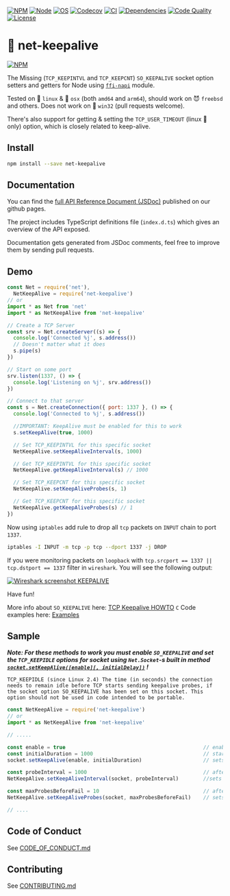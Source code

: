 [![NPM][npm_shield]][npm_url]
[![Node][node_shield]][node_url]
[![OS][os_shield]][npm_url]
[![Codecov][codecov_shield]][codecov_url]
[![CI][travis_shield]][travis_url]
[![Dependencies][daviddm_shield]][daviddm_url]
[![Code Quality][codacy_shield]][codacy_url]
[![License][license_shield]][license_url]

[codacy_url]: https://www.codacy.com/app/hertzg/node-net-keepalive
[codacy_shield]: https://api.codacy.com/project/badge/Grade/d191b6408086432586e6c60577485c6f
[npm_url]: https://www.npmjs.com/package/net-keepalive
[npm_shield]: https://img.shields.io/npm/v/net-keepalive.svg?style=flat
[node_url]: https://dist.nodejs.org
[node_shield]: https://img.shields.io/badge/node-%3E%3D10.20.0-green.svg
[os_shield]: https://img.shields.io/badge/os-linux%2Cosx%2Cbsd-green.svg
[travis_url]: https://travis-ci.org/hertzg/node-net-keepalive
[travis_shield]: https://travis-ci.org/hertzg/node-net-keepalive.svg?branch=master
[daviddm_url]: https://david-dm.org/hertzg/node-net-keepalive
[daviddm_shield]: https://david-dm.org/hertzg/node-net-keepalive.svg
[license_url]: https://raw.githubusercontent.com/hertzg/node-net-keepalive/master/LICENSE
[license_shield]: https://img.shields.io/badge/license-MIT-blue.svg
[codecov_url]: https://codecov.io/gh/hertzg/node-net-keepalive
[codecov_shield]: https://codecov.io/gh/hertzg/node-net-keepalive/branch/master/graph/badge.svg

# 🔗 net-keepalive

[![NPM](https://nodei.co/npm/net-keepalive.png?downloads=true&downloadRank=true&stars=true)](https://nodei.co/npm/net-keepalive/)

The Missing (`TCP_KEEPINTVL` and `TCP_KEEPCNT`) `SO_KEEPALIVE` socket option setters and getters for Node using [`ffi-napi`](https://www.npmjs.com/package/ffi-napi) module.

Tested on 🐧 `linux` & 🍏 `osx` (both `amd64` and `arm64`), should work on 😈 `freebsd` and others. Does not work on 🐄 `win32` (pull requests welcome).

There's also support for getting & setting the `TCP_USER_TIMEOUT` (linux 🐧 only) option, which is closely related to keep-alive.

## Install

```bash
npm install --save net-keepalive
```

## Documentation

You can find the [full API Reference Document (JSDoc)](https://hertzg.github.io/node-net-keepalive) published on our github pages.

The project includes TypeScript definitions file (`index.d.ts`) which gives an overview of the API exposed.

Documentation gets generated from JSDoc comments, feel free to improve them by sending pull requests.

## Demo

```javascript
const Net = require('net'),
  NetKeepAlive = require('net-keepalive')
// or
import * as Net from 'net'
import * as NetKeepAlive from 'net-keepalive'

// Create a TCP Server
const srv = Net.createServer((s) => {
  console.log('Connected %j', s.address())
  // Doesn't matter what it does
  s.pipe(s)
})

// Start on some port
srv.listen(1337, () => {
  console.log('Listening on %j', srv.address())
})

// Connect to that server
const s = Net.createConnection({ port: 1337 }, () => {
  console.log('Connected to %j', s.address())

  //IMPORTANT: KeepAlive must be enabled for this to work
  s.setKeepAlive(true, 1000)

  // Set TCP_KEEPINTVL for this specific socket
  NetKeepAlive.setKeepAliveInterval(s, 1000)

  // Get TCP_KEEPINTVL for this specific socket
  NetKeepAlive.getKeepAliveInterval(s) // 1000

  // Set TCP_KEEPCNT for this specific socket
  NetKeepAlive.setKeepAliveProbes(s, 1)

  // Get TCP_KEEPCNT for this specific socket
  NetKeepAlive.getKeepAliveProbes(s) // 1
})
```

Now using `iptables` add rule to drop all `tcp` packets on `INPUT` chain to port `1337`.

```bash
iptables -I INPUT -m tcp -p tcp --dport 1337 -j DROP
```

If you were monitoring packets on `loopback` with `tcp.srcport == 1337 || tcp.dstport == 1337` filter in `wireshark`. You will see the following output:

[![Wireshark screenshot KEEPALIVE](http://hertzg.github.io/node-net-keepalive/images/wireshark.jpg)](http://hertzg.github.io/node-net-keepalive/images/wireshark.jpg)

Have fun!

More info about `SO_KEEPALIVE` here: [TCP Keepalive HOWTO](http://tldp.org/HOWTO/TCP-Keepalive-HOWTO/)
`C` Code examples here: [Examples](http://tldp.org/HOWTO/TCP-Keepalive-HOWTO/programming.html#examples)

## Sample

**_Note: For these methods to work you must enable `SO_KEEPALIVE` and set the `TCP_KEEPIDLE` options for socket using `Net.Socket`-s built in method [`socket.setKeepAlive([enable][, initialDelay])`](https://nodejs.org/api/net.html#net_socket_setkeepalive_enable_initialdelay) !_**

    TCP_KEEPIDLE (since Linux 2.4) The time (in seconds) the connection needs to remain idle before TCP starts sending keepalive probes, if the socket option SO_KEEPALIVE has been set on this socket. This option should not be used in code intended to be portable.

```JavaScript
const NetKeepAlive = require('net-keepalive')
// or
import * as NetKeepAlive from 'net-keepalive'

// .....

const enable = true                                             // enable SO_KEEPALIVE
const initialDuration = 1000                                    // start probing after 1 second of inactivity
socket.setKeepAlive(enable, initialDuration)                    // sets SO_KEEPALIVE and TCP_KEEPIDLE

const probeInterval = 1000                                      // after initialDuration send probes every 1 second
NetKeepAlive.setKeepAliveInterval(socket, probeInterval)        //sets TCP_KEEPINTVL

const maxProbesBeforeFail = 10                                  // after 10 failed probes connection will be dropped
NetKeepAlive.setKeepAliveProbes(socket, maxProbesBeforeFail)    // sets TCP_KEEPCNT

// ....
```

## Code of Conduct

See [CODE_OF_CONDUCT.md](CODE_OF_CONDUCT.md)

## Contributing

See [CONTRIBUTING.md](CONTRIBUTING.md)
